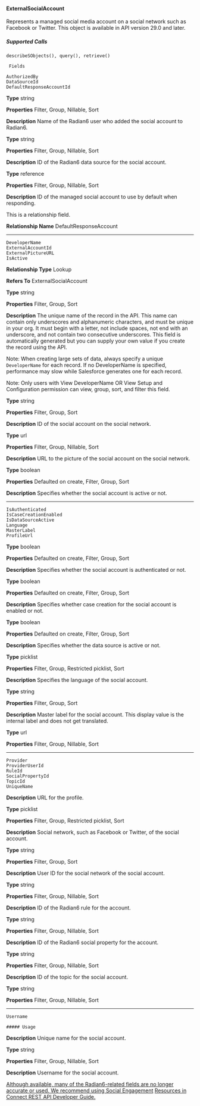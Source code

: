 #### ExternalSocialAccount

Represents a managed social media account on a social network such as Facebook or Twitter. This object is available in API version 29.0
and later.

##### Supported Calls
```
describeSObjects(), query(), retrieve()

 Fields

```
```
AuthorizedBy
DataSourceId
DefaultResponseAccountId

```

**Type**
string

**Properties**
Filter, Group, Nillable, Sort

**Description**
Name of the Radian6 user who added the social account to Radian6.

**Type**
string

**Properties**
Filter, Group, Nillable, Sort

**Description**
ID of the Radian6 data source for the social account.

**Type**
reference

**Properties**
Filter, Group, Nillable, Sort

**Description**
ID of the managed social account to use by default when responding.

This is a relationship field.

**Relationship Name**
DefaultResponseAccount


-----

```
DeveloperName
ExternalAccountId
ExternalPictureURL
IsActive

```

**Relationship Type**
Lookup

**Refers To**
ExternalSocialAccount

**Type**
string

**Properties**
Filter, Group, Sort

**Description**
The unique name of the record in the API. This name can contain only underscores
and alphanumeric characters, and must be unique in your org. It must begin with
a letter, not include spaces, not end with an underscore, and not contain two
consecutive underscores. This field is automatically generated but you can supply
your own value if you create the record using the API.

Note: When creating large sets of data, always specify a unique
`DeveloperName` for each record. If no DeveloperName is specified,
performance may slow while Salesforce generates one for each record.

Note: Only users with View DeveloperName OR View Setup and
Configuration permission can view, group, sort, and filter this field.

**Type**
string

**Properties**
Filter, Group, Sort

**Description**
ID of the social account on the social network.

**Type**
url

**Properties**
Filter, Group, Nillable, Sort

**Description**
URL to the picture of the social account on the social network.

**Type**
boolean

**Properties**
Defaulted on create, Filter, Group, Sort

**Description**
Specifies whether the social account is active or not.


-----

```
IsAuthenticated
IsCaseCreationEnabled
IsDataSourceActive
Language
MasterLabel
ProfileUrl

```

**Type**
boolean

**Properties**
Defaulted on create, Filter, Group, Sort

**Description**
Specifies whether the social account is authenticated or not.

**Type**
boolean

**Properties**
Defaulted on create, Filter, Group, Sort

**Description**
Specifies whether case creation for the social account is enabled or not.

**Type**
boolean

**Properties**
Defaulted on create, Filter, Group, Sort

**Description**
Specifies whether the data source is active or not.

**Type**
picklist

**Properties**
Filter, Group, Restricted picklist, Sort

**Description**
Specifies the language of the social account.

**Type**
string

**Properties**
Filter, Group, Sort

**Description**
Master label for the social account. This display value is the internal label and
does not get translated.

**Type**
url

**Properties**
Filter, Group, Nillable, Sort


-----

```
Provider
ProviderUserId
RuleId
SocialPropertyId
TopicId
UniqueName

```

**Description**
URL for the profile.

**Type**
picklist

**Properties**
Filter, Group, Restricted picklist, Sort

**Description**
Social network, such as Facebook or Twitter, of the social account.

**Type**
string

**Properties**
Filter, Group, Sort

**Description**
User ID for the social network of the social account.

**Type**
string

**Properties**
Filter, Group, Nillable, Sort

**Description**
ID of the Radian6 rule for the account.

**Type**
string

**Properties**
Filter, Group, Nillable, Sort

**Description**
ID of the Radian6 social property for the account.

**Type**
string

**Properties**
Filter, Group, Nillable, Sort

**Description**
ID of the topic for the social account.

**Type**
string

**Properties**
Filter, Group, Nillable, Sort


-----

```
Username

##### Usage

```

**Description**
Unique name for the social account.

**Type**
string

**Properties**
Filter, Group, Nillable, Sort

**Description**
Username for the social account.


[Although available, many of the Radian6-related fields are no longer accurate or used. We recommend using Social Engagement](https://developer.salesforce.com/docs/atlas.en-us.254.0.chatterapi.meta/chatterapi/connect_resources_social_engagement_list.htm)
[Resources in Connect REST API Developer Guide.](https://developer.salesforce.com/docs/atlas.en-us.254.0.chatterapi.meta/chatterapi/connect_resources_social_engagement_list.htm)
